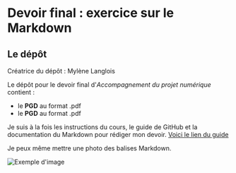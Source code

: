 # Devoir final : exercice sur le Markdown

## Le dépôt 

Créatrice du dépôt : Mylène Langlois

Le dépôt pour le devoir final d'*Accompagnement du projet numérique* contient : 
* le **PGD** au format .pdf 
* le **PGD** au format .pdf 

 Je suis à la fois les instructions du cours, le guide de GitHub et la documentation du Markdown pour rédiger mon devoir. [Voici le lien du guide](https://guides.github.com/activities/hello-world/)

Je peux même mettre une photo des balises Markdown. 

![Exemple d'image](https://res.cloudinary.com/practicaldev/image/fetch/s--2rTn_7XO--/c_limit%2Cf_auto%2Cfl_progressive%2Cq_auto%2Cw_880/https://dev-to-uploads.s3.amazonaws.com/i/5zhubbpov3m3ly9a1t9c.png)
